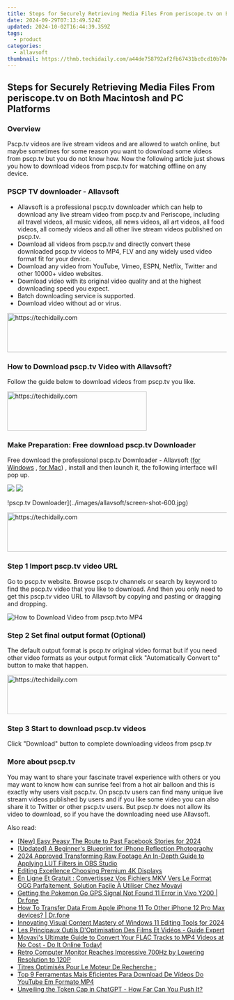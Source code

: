 ```yaml
---
title: Steps for Securely Retrieving Media Files From periscope.tv on Both Macintosh and PC Platforms
date: 2024-09-29T07:13:49.524Z
updated: 2024-10-02T16:44:39.359Z
tags:
  - product
categories:
  - allavsoft
thumbnail: https://thmb.techidaily.com/a44de758792af2fb67431bc0cd10b70e0176e5a8a3e2c53a5711bc4054272247.jpg
---
```


## Steps for Securely Retrieving Media Files From periscope.tv on Both Macintosh and PC Platforms

### Overview

Pscp.tv videos are live stream videos and are allowed to watch online, but maybe sometimes for some reason you want to download some videos from pscp.tv but you do not know how. Now the following article just shows you how to download videos from pscp.tv for watching offline on any device.

### PSCP TV downloader - Allavsoft

* Allavsoft is a professional pscp.tv downloader which can help to download any live stream video from pscp.tv and Periscope, including all travel videos, all music videos, all news videos, all art videos, all food videos, all comedy videos and all other live stream videos published on pscp.tv.
* Download all videos from pscp.tv and directly convert these downloaded pscp.tv videos to MP4, FLV and any widely used video format fit for your device.
* Download any video from YouTube, Vimeo, ESPN, Netflix, Twitter and other 10000+ video websites.
* Download video with its original video quality and at the highest downloading speed you expect.
* Batch downloading service is supported.
* Download video without ad or virus.

<!-- affiliate ads begin -->
<a href="https://aligracehair.sjv.io/c/5597632/1880931/19272" target="_top" id="1880931">
  <img src="//a.impactradius-go.com/display-ad/19272-1880931" border="0" alt="https://techidaily.com" width="728" height="90"/>
</a>
<img height="0" width="0" src="https://aligracehair.sjv.io/i/5597632/1880931/19272" style="position:absolute;visibility:hidden;" border="0" />
<!-- affiliate ads end -->

### How to Download pscp.tv Video with Allavsoft?

Follow the guide below to download videos from pscp.tv you like.

<!-- affiliate ads begin -->
<a href="https://bluettius.sjv.io/c/5597632/2139109/17108" target="_top" id="2139109">
  <img src="//a.impactradius-go.com/display-ad/17108-2139109" border="0" alt="https://techidaily.com" width="320" height="90"/>
</a>
<img height="0" width="0" src="https://bluettius.sjv.io/i/5597632/2139109/17108" style="position:absolute;visibility:hidden;" border="0" />
<!-- affiliate ads end -->

### Make Preparation: Free download pscp.tv Downloader

Free download the professional pscp.tv Downloader - Allavsoft ([for Windows](https://tools.techidaily.com/allavsoft/products/) , [for Mac](https://tools.techidaily.com/allavsoft/products/)) , install and then launch it, the following interface will pop up.

[![](https://www.allavsoft.com/how-to/../images/how-to/free-download-win.jpg)](https://tools.techidaily.com/allavsoft/products/) [![](https://www.allavsoft.com/how-to/../images/how-to/free-download-mac.jpg)](https://tools.techidaily.com/allavsoft/products/)

!pscp.tv Downloader\](../images/allavsoft/screen-shot-600.jpg)

<!-- affiliate ads begin -->
<a href="https://appsumo.8odi.net/c/5597632/2068408/7443" target="_top" id="2068408">
  <img src="//a.impactradius-go.com/display-ad/7443-2068408" border="0" alt="https://techidaily.com" width="728" height="90"/>
</a>
<img height="0" width="0" src="https://appsumo.8odi.net/i/5597632/2068408/7443" style="position:absolute;visibility:hidden;" border="0" />
<!-- affiliate ads end -->

### Step 1 Import pscp.tv video URL

Go to pscp.tv website. Browse pscp.tv channels or search by keyword to find the pscp.tv video that you like to download. And then you only need to get this pscp.tv video URL to Allavsoft by copying and pasting or dragging and dropping.

![How to Download Video from pscp.tvto MP4](https://www.allavsoft.com/how-to/../images/how-to/download-rtmp-video/download-rtmp-video.jpg)

### Step 2 Set final output format (Optional)

The default output format is pscp.tv original video format but if you need other video formats as your output format click "Automatically Convert to" button to make that happen.

<!-- affiliate ads begin -->
<a href="https://ephamedtechinc.pxf.io/c/5597632/2130532/26400" target="_top" id="2130532">
  <img src="//a.impactradius-go.com/display-ad/26400-2130532" border="0" alt="https://techidaily.com" width="728" height="90"/>
</a>
<img height="0" width="0" src="https://ephamedtechinc.pxf.io/i/5597632/2130532/26400" style="position:absolute;visibility:hidden;" border="0" />
<!-- affiliate ads end -->

### Step 3 Start to download pscp.tv videos

Click "Download" button to complete downloading videos from pscp.tv

### More about pscp.tv

You may want to share your fascinate travel experience with others or you may want to know how can sunrise feel from a hot air balloon and this is exactly why users visit pscp.tv. On pscp.tv users can find many unique live stream videos published by users and if you like some video you can also share it to Twitter or other pscp.tv users. But pscp.tv does not allow its video to download, so if you have the downloading need use Allavsoft.

<ins class="adsbygoogle"
     style="display:block"
     data-ad-format="autorelaxed"
     data-ad-client="ca-pub-7571918770474297"
     data-ad-slot="1223367746"></ins>

<ins class="adsbygoogle"
     style="display:block"
     data-ad-client="ca-pub-7571918770474297"
     data-ad-slot="8358498916"
     data-ad-format="auto"
     data-full-width-responsive="true"></ins>

<span class="atpl-alsoreadstyle">Also read:</span>
<div><ul>
<li><a href="https://facebook-video-recording.techidaily.com/new-easy-peasy-the-route-to-past-facebook-stories-for-2024/"><u>[New] Easy Peasy The Route to Past Facebook Stories for 2024</u></a></li>
<li><a href="https://article-tips.techidaily.com/updated-a-beginners-blueprint-for-iphone-reflection-photography/"><u>[Updated] A Beginner's Blueprint for iPhone Reflection Photography</u></a></li>
<li><a href="https://some-guidance.techidaily.com/2024-approved-transforming-raw-footage-an-in-depth-guide-to-applying-lut-filters-in-obs-studio/"><u>2024 Approved Transforming Raw Footage An In-Depth Guide to Applying LUT Filters in OBS Studio</u></a></li>
<li><a href="https://fox-glue.techidaily.com/editing-excellence-choosing-premium-4k-displays/"><u>Editing Excellence Choosing Premium 4K Displays</u></a></li>
<li><a href="https://win-extraordinary.techidaily.com/en-ligne-et-gratuit-convertissez-vos-fichiers-mkv-vers-le-format-ogg-parfaitement-solution-facile-a-utiliser-chez-movavi/"><u>En Ligne Et Gratuit : Convertissez Vos Fichiers MKV Vers Le Format OGG Parfaitement, Solution Facile À Utiliser Chez Movavi</u></a></li>
<li><a href="https://android-location.techidaily.com/getting-the-pokemon-go-gps-signal-not-found-11-error-in-vivo-y200-drfone-by-drfone-virtual/"><u>Getting the Pokemon Go GPS Signal Not Found 11 Error in Vivo Y200 | Dr.fone</u></a></li>
<li><a href="https://techidaily.com/how-to-transfer-data-from-apple-iphone-11-to-other-iphone-12-pro-max-devices-drfone-by-drfone-transfer-data-from-ios-transfer-data-from-ios/"><u>How To Transfer Data From Apple iPhone 11 To Other iPhone 12 Pro Max devices? | Dr.fone</u></a></li>
<li><a href="https://some-knowledge.techidaily.com/innovating-visual-content-mastery-of-windows-11-editing-tools-for-2024/"><u>Innovating Visual Content Mastery of Windows 11 Editing Tools for 2024</u></a></li>
<li><a href="https://win-extraordinary.techidaily.com/les-principaux-outils-doptimisation-des-films-et-videos-guide-expert/"><u>Les Principaux Outils D'Optimisation Des Films Et Vidéos - Guide Expert</u></a></li>
<li><a href="https://win-extraordinary.techidaily.com/movavis-ultimate-guide-to-convert-your-flac-tracks-to-mp4-videos-at-no-cost-do-it-online-today/"><u>Movavi's Ultimate Guide to Convert Your FLAC Tracks to MP4 Videos at No Cost - Do It Online Today!</u></a></li>
<li><a href="https://hardware-help.techidaily.com/retro-computer-monitor-reaches-impressive-700hz-by-lowering-resolution-to-120p/"><u>Retro Computer Monitor Reaches Impressive 700Hz by Lowering Resolution to 120P</u></a></li>
<li><a href="https://win-extraordinary.techidaily.com/titres-optimises-pour-le-moteur-de-recherche/"><u>Titres Optimisés Pour Le Moteur De Recherche :</u></a></li>
<li><a href="https://win-extraordinary.techidaily.com/top-9-ferramentas-mais-eficientes-para-download-de-videos-do-youtube-em-formato-mp4/"><u>Top 9 Ferramentas Mais Eficientes Para Download De Vídeos Do YouTube Em Formato MP4</u></a></li>
<li><a href="https://tech-haven.techidaily.com/unveiling-the-token-cap-in-chatgpt-how-far-can-you-push-it/"><u>Unveiling the Token Cap in ChatGPT - How Far Can You Push It?</u></a></li>
</ul></div>


